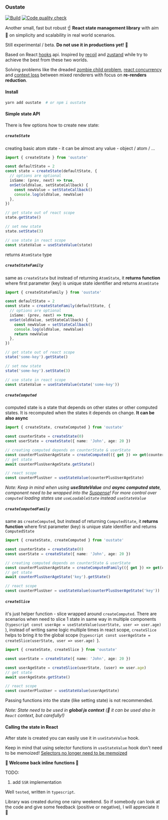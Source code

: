 ### Oustate

[![Build](https://github.com/samuelgjabel/oustate/actions/workflows/build.yml/badge.svg)](https://github.com/samuelgjabel/oustate/actions/workflows/build.yml) [![Code quality check](https://github.com/samuelgjabel/oustate/actions/workflows/code-check.yml/badge.svg)](https://github.com/samuelgjabel/oustate/actions/workflows/code-check.yml)

Another small, fast but robust ☝️ **React state management library** with aim 🎯 on simplicity and scalability in real world scenarios.

Still experimental / beta. **Do not use it in productions yet!** 👻

Based on React [hooks](https://reactjs.org/docs/hooks-reference.html) api. Inspired by [recoil](https://recoiljs.org/) and [zustand](https://github.com/pmndrs/zustand/blob/main/readme.md) while try to achieve the best from these two worlds.

Solving problems like the dreaded [zombie child problem](https://react-redux.js.org/api/hooks#stale-props-and-zombie-children), [react concurrency](https://reactjs.org/blog/2022/03/29/react-v18.html) and [context loss](https://github.com/facebook/react/issues/13332) between mixed renderers with focus on **re-renders reduction**.

#### Install

```bash
yarn add oustate  # or npm i oustate
```

#### Simple state API

There is few options how to create new state:

##### `createState`

creating basic atom state - it can be almost any value - object / atom / ...

```typescript
import { createState } from 'oustate'

const defaultState = 2
const state = createState(defaultState, {
  // options are optional
  isSame: (prev, next) => true,
  onSet(oldValue, setStateCallback) {
    const newValue = setStateCallback()
    console.log(oldValue, newValue)
  },
})

// get state out of react scope
state.getState()

// set new state
state.setState(3)

// use state in react scope
const stateValue = useStateValue(state)
```

returns `AtomState` type

##### `createStateFamily`

same as `createState` but instead of returning `AtomState`, it **returns function** where first parameter (key) is unique state identifier and returns `AtomState`

```typescript
import { createStateFamily } from 'oustate'

const defaultState = 2
const state = createStateFamily(defaultState, {
  // options are optional
  isSame: (prev, next) => true,
  onSet(oldValue, setStateCallback) {
    const newValue = setStateCallback()
    console.log(oldValue, newValue)
    return newValue
  },
})

// get state out of react scope
state('some-key').getState()

// set new state
state('some-key').setState(3)

// use state in react scope
const stateValue = useStateValue(state('some-key'))
```

##### `createComputed`

computed state is a state that depends on other states or other computed states. It is recomputed when the states it depends on change.
**It can be also async**

```typescript
import { createState, createComputed } from 'oustate'

const counterState = createState(0)
const userState = createState({ name: 'John', age: 20 })

// creating computed depends on counterState & userState
const counterPlusUserAgeState = createComputed(({ get }) => get(counterState) + get(userState, (user) => user.age))
// get state
await counterPlusUserAgeState.getState()

// react scope
const counterPlusUser = useStateValue(counterPlusUserAgeState)
```

_Note: Keep in mind when using **useStateValue** and **async computed state**, component need to be wrapped into the [Suspense](https://reactjs.org/docs/react-api.html#reactsuspense)! For more control over `computed` loading states use `useLoadableState` instead `useStateValue`_

##### `createComputedFamily`

same as `createComputed`, but instead of returning `ComputedState`, it **returns function** where first parameter (key) is unique state identifier and returns `ComputedState`

```typescript
import { createState, createComputed } from 'oustate'

const counterState = createState(0)
const userState = createState({ name: 'John', age: 20 })

// creating computed depends on counterState & userState
const counterPlusUserAgeState = createComputedFamily(({ get }) => get(counterState) + get(userState, (user) => user.age))
// get state
await counterPlusUserAgeState('key').getState()

// react scope
const counterPlusUser = useStateValue(counterPlusUserAgeState('key'))
```

##### `createSlice`

it's just helper function - slice wrapped around `createComputed`.
There are scenarios when need to slice 1 state in same way in multiple components (`typescript const userAge = useStateValue(userState, user => user.age) `),
instead of writing same logic multiple times in react scope,
`createSlice` helps to bring it to the global scope (`typescript const userAgeState = createSlice(userState, user => user.age) `).

```typescript
import { createState, createSlice } from 'oustate'

const userState = createState({ name: 'John', age: 20 })

const userAgeState = createSlice(userState, (user) => user.age)
// get state
await userAgeState.getState()

// react scope
const counterPlusUser = useStateValue(userAgeState)
```

Passing functions into the state (like setting state) is not recommended.

_Note: State need to be used in **global js context** (🤫 it can be used also in `React` context, but carefully!)_

#### Calling the state in React

After state is created you can easily use it in `useStateValue` hook.

Keep in mind that using selector functions in `useStateValue` hook don't need to be memoized!
[Selectors no longer need to be memoized](https://github.com/reactwg/react-18/discussions/86)

**👋 Welcome back inline functions 👋**

TODO:

1. add `SSR` implementation

Well `tested`, written in `typescript`.

Library was created during one rainy weekend. So if somebody can look at the code and give some feedback (positive or negative), I will appreciate it 🤗
